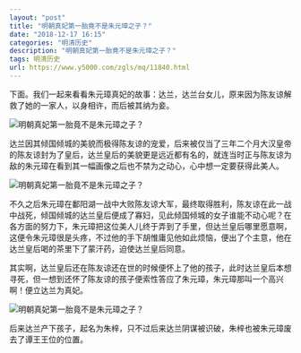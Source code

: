 ```yaml
---
layout: "post"
title: "明朝真妃第一胎竟不是朱元璋之子？"
date: "2018-12-17 16:15"
categories: "明清历史"
description: "明朝真妃第一胎竟不是朱元璋之子？"
tags: 明清历史
url: https://www.y5000.com/zgls/mq/11840.html
---
```






下面。我们一起来看看朱元璋真妃的故事：达兰，达兰台女儿，原来因为陈友谅解救了她的一家人，以身相许，而后被其纳为妾。

![明朝真妃第一胎竟不是朱元璋之子？](/uploads/allimg/170122/6-1F122162024Y0.JPG)

达兰因其倾国倾城的美貌而极得陈友谅的宠爱，后来被仅当了三年二个月大汉皇帝的陈友谅封为了皇后，达兰皇后的美貌更是远近都有名的，就连当时正与陈友谅为敌的朱元璋在看到其一幅画像之后也不禁为之动心，心中想一定要获得此美人。

![明朝真妃第一胎竟不是朱元璋之子？](/uploads/allimg/170122/6-1F122162106134.JPG)

不久之后朱元璋在鄱阳湖一战中大败陈友谅大军，最终取得胜利，陈友谅在此一战中战死，倾国倾城的达兰皇后便成了寡妇，见此倾国倾城的女子谁能不动心呢？在各方面的努力下，朱元璋把这位美人儿终于弄到了手里，但达兰皇后哪里愿意啊，这便令朱元璋很是头疼，不过他的手下胡惟庸见他如此烦恼，便出了个主意，他在达兰皇后喝的茶里下了蒙汗药，迫使达兰皇后同意。

其实啊，达兰皇后还在陈友谅还在世的时候便怀上了他的孩子，此时达兰皇后本想寻死，但一想到还怀了陈友谅的孩子便索性答应了朱元璋，朱元璋那叫一个高兴啊！便立达兰为真妃。

![明朝真妃第一胎竟不是朱元璋之子？](/uploads/allimg/170122/6-1F12216213Ia.JPG)

后来达兰产下孩子，起名为朱梓，只不过后来达兰阴谋被识破，朱梓也被朱元璋废去了谭王王位的位置。
